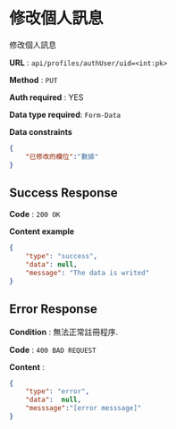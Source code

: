 # 修改個人訊息

修改個人訊息

**URL** : `api/profiles/authUser/uid=<int:pk>`

**Method** : `PUT`

**Auth required** : YES

**Data type required**: `Form-Data`

**Data constraints**

```json
{
    "已修改的欄位":"數據"
}

```

## Success Response

**Code** : `200 OK`

**Content example**

```json
{
    "type": "success",
    "data": null,
    "message": "The data is writed"
}
```

## Error Response

**Condition** : 無法正常註冊程序.

**Code** : `400 BAD REQUEST`

**Content** :

```json
{
    "type": "error",
    "data":  null,
    "messsage":"[error messsage]"
}
```